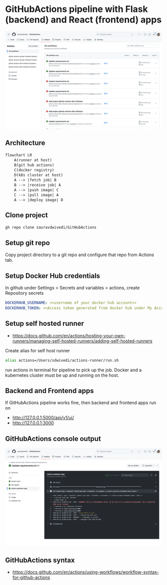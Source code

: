 # GitHubActions pipeline with Flask (backend) and React (frontend) apps

<img src=pic.PNG alt="GitHubActions pipeline">

## Architecture

```mermaid
flowchart LR
    A(runner at host)
    B(git hub actions)
    C(docker registry)
    D(k8s cluster at host)
    A --> |fetch job| B
    B --> |receive job| A
    A --> |push image| C
    C --> |pull image| A
    A --> |deploy image| D
```

## Clone project 

```bash
gh repo clone sauravdwivedi/GitHubActions
```

## Setup git repo 

Copy project directory to a git repo and configure that repo from Actions tab.

## Setup Docker Hub credentials

In github under Settings > Secrets and variables > actions, create Repository secrets

```yaml
DOCKERHUB_USERNAME: <<username of your docker hub account>>
DOCKERHUB_TOKEN: <<Access token generated from docker hub under My Account > Security > Access Tokens>>
```

## Setup self hosted runner

- https://docs.github.com/en/actions/hosting-your-own-runners/managing-self-hosted-runners/adding-self-hosted-runners

Create alias for self host runner

```bash
alias actions=/Users/sdwivedi/actions-runner/run.sh
```

run actions in terminal for pipeline to pick up the job. Docker and a kubernetes cluster must be up and running on the host.

## Backend and Frontend apps

If GitHubActions pipeline works fine, then backend and frontend apps run on

- http://127.0.0.1:5000/api/v1/ui/
- http://127.0.0.1:3000

## GitHubActions console output

<img src=log.PNG alt="Jenkins log">

## GitHubActions syntax

- https://docs.github.com/en/actions/using-workflows/workflow-syntax-for-github-actions